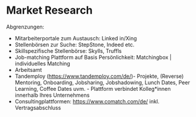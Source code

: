 # Market Research

Abgrenzungen:
- Mitarbeiterportale zum Austausch: Linked in/Xing
- Stellenbörsen zur Suche: StepStone, Indeed etc.
-  Skillspezifische Stellenbörse: Skylls, Truffls
- Job-matching Plattform auf Basis Persönlichkeit: Matchingbox | individuelles Matching
- Arbeitsamt
- Tandemploy (https://www.tandemploy.com/de/)- Projekte, (Reverse) Mentoring, Onboarding, Jobsharing, Jobshadowing, Lunch Dates, Peer Learning, Coffee Dates uvm. - Plattform verbindet Kolleg*innen innerhalb Ihres Unternehmens
- Consultingplattformen: https://www.comatch.com/de/ inkl. Vertragsabschluss



